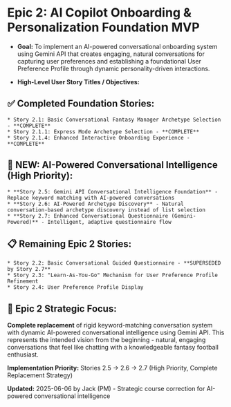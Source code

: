 # Epic 2: AI Copilot Onboarding & Personalization Foundation MVP

* **Goal:** To implement an AI-powered conversational onboarding system using Gemini API that creates engaging, natural conversations for capturing user preferences and establishing a foundational User Preference Profile through dynamic personality-driven interactions.

* **High-Level User Story Titles / Objectives:**

## ✅ **Completed Foundation Stories:**
    * Story 2.1: Basic Conversational Fantasy Manager Archetype Selection - **COMPLETE**
    * Story 2.1.1: Express Mode Archetype Selection - **COMPLETE**
    * Story 2.1.4: Enhanced Interactive Onboarding Experience - **COMPLETE**

## 🚀 **NEW: AI-Powered Conversational Intelligence (High Priority):**
    * **Story 2.5: Gemini API Conversational Intelligence Foundation** - Replace keyword matching with AI-powered conversations
    * **Story 2.6: AI-Powered Archetype Discovery** - Natural conversation-based archetype discovery instead of list selection
    * **Story 2.7: Enhanced Conversational Questionnaire (Gemini-Powered)** - Intelligent, adaptive questionnaire flow

## 📋 **Remaining Epic 2 Stories:**
    * Story 2.2: Basic Conversational Guided Questionnaire - **SUPERSEDED by Story 2.7**
    * Story 2.3: "Learn-As-You-Go" Mechanism for User Preference Profile Refinement
    * Story 2.4: User Preference Profile Display

## 🎯 **Epic 2 Strategic Focus:**
**Complete replacement** of rigid keyword-matching conversation system with dynamic AI-powered conversational intelligence using Gemini API. This represents the intended vision from the beginning - natural, engaging conversations that feel like chatting with a knowledgeable fantasy football enthusiast.

**Implementation Priority:** Stories 2.5 → 2.6 → 2.7 (High Priority, Complete Replacement Strategy)

**Updated:** 2025-06-06 by Jack (PM) - Strategic course correction for AI-powered conversational intelligence